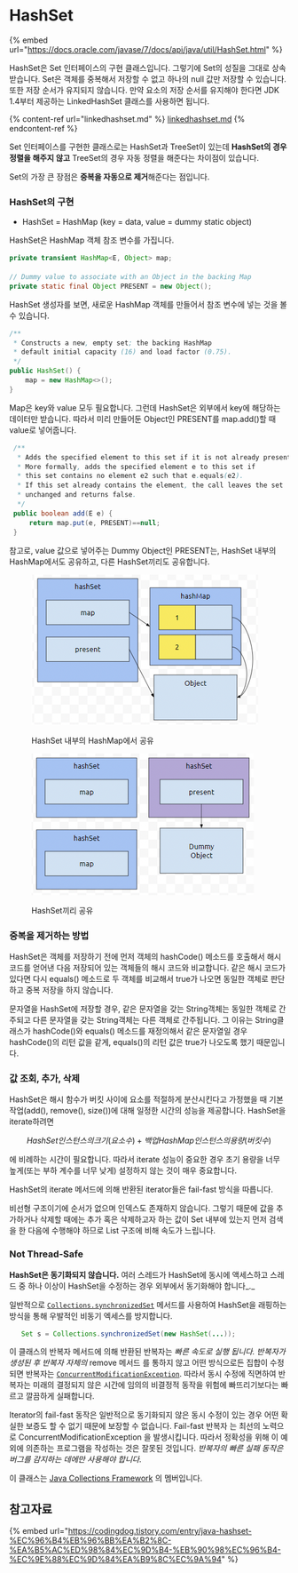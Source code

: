 # HashSet

{% embed url="https://docs.oracle.com/javase/7/docs/api/java/util/HashSet.html" %}

HashSet은 Set 인터페이스의 구현 클래스입니다. 그렇기에 Set의 성질을 그대로 상속받습니다. Set은 객체를 중복해서 저장할 수 없고 하나의 null 값만 저장할 수 있습니다. 또한 저장 순서가 유지되지 않습니다. 만약 요소의 저장 순서를 유지해야 한다면 JDK 1.4부터 제공하는 LinkedHashSet 클래스를 사용하면 됩니다.&#x20;

{% content-ref url="linkedhashset.md" %}
[linkedhashset.md](linkedhashset.md)
{% endcontent-ref %}



Set 인터페이스를 구현한 클래스로는 HashSet과 TreeSet이 있는데 **HashSet의 경우 정렬을 해주지 않고** TreeSet의 경우 자동 정렬을 해준다는 차이점이 있습니다.&#x20;

Set의 가장 큰 장점은 **중복을 자동으로 제거**해준다는 점입니다.



### HashSet의 구현

* HashSet = HashMap (key = data, value = dummy static object)

HashSet은 HashMap 객체 참조 변수를 가집니다.&#x20;

```java
private transient HashMap<E, Object> map;

// Dummy value to associate with an Object in the backing Map
private static final Object PRESENT = new Object();
```



HashSet 생성자를 보면, 새로운 HashMap 객체를 만들어서 참조 변수에 넣는 것을 볼 수 있습니다.

```java
/**
 * Constructs a new, empty set; the backing HashMap
 * default initial capacity (16) and load factor (0.75).
 */
public HashSet() {
    map = new HashMap<>();
}
```



Map은 key와 value 모두 필요합니다. 그런데 HashSet은 외부에서 key에 해당하는 데이터만 받습니다. 따라서 미리 만들어둔 Object인 PRESENT를 map.add()할 때 value로 넣어줍니다.

```java
 /**
  * Adds the specified element to this set if it is not already present.
  * More formally, adds the specified element e to this set if
  * this set contains no element e2 such that e.equals(e2).
  * If this set already contains the element, the call leaves the set
  * unchanged and returns false.
  */
 public boolean add(E e) {
     return map.put(e, PRESENT)==null;
 }
```

&#x20;

참고로, value 값으로 넣어주는 Dummy Object인 PRESENT는,  HashSet 내부의 HashMap에서도 공유하고, 다른 HashSet끼리도 공유합니다.

<figure><img src="../.gitbook/assets/image (5).png" alt=""><figcaption><p>HashSet 내부의 HashMap에서 공유</p></figcaption></figure>

<figure><img src="../.gitbook/assets/image (3).png" alt=""><figcaption><p>HashSet끼리 공유</p></figcaption></figure>

### 중복을 제거하는 방법

HashSet은 객체를 저장하기 전에 먼저 객체의 hashCode() 메소드를 호출해서 해시 코드를 얻어낸 다음 저장되어 있는 객체들의 해시 코드와 비교합니다. 같은 해시 코드가 있다면 다시 equals() 메소드로 두 객체를 비교해서 true가 나오면 동일한 객체로 판단하고 중복 저장을 하지 않습니다.

문자열을 HashSet에 저장할 경우, 같은 문자열을 갖는 String객체는 동일한 객체로 간주되고 다른 문자열을 갖는 String객체는 다른 객체로 간주됩니다. 그 이유는 String클래스가 hashCode()와 equals() 메소드를 재정의해서 같은 문자열일 경우 hashCode()의 리턴 값을 같게, equals()의 리턴 값은 true가 나오도록 했기 때문입니다.



### 값 조회, 추가, 삭제

HashSet은 해시 함수가 버킷 사이에 요소를 적절하게 분산시킨다고 가정했을 때 기본 작업(add(), remove(), size())에 대해 일정한 시간의 성능을 제공합니다. HashSet을 iterate하려면&#x20;

$$
HashSet 인스턴스의 크기(요소 수) + 백업 HashMap 인스턴스의 용량(버킷 수)
$$

에 비례하는 시간이 필요합니다. 따라서 iterate 성능이 중요한 경우 초기 용량을 너무 높게(또는 부하 계수를 너무 낮게) 설정하지 않는 것이 매우 중요합니다.&#x20;

HashSet의 iterate 메서드에 의해 반환된 iterator들은 fail-fast 방식을 따릅니다.



비선형 구조이기에 순서가 없으며 인덱스도 존재하지 않습니다. 그렇기 때문에 값을 추가하거나 삭제할 때에는 추가 혹은 삭제하고자 하는 값이 Set 내부에 있는지 먼저 검색을 한 다음에 수행해야 하므로 List 구조에 비해 속도가 느립니다.



### Not Thread-Safe

**HashSet은 동기화되지 않습니다.** 여러 스레드가 HashSet에 동시에 액세스하고 스레드 중 하나 이상이 HashSet을 수정하는 경우 외부에서 동기화해야 합니다_._

일반적으로 [`Collections.synchronizedSet`](https://docs.oracle.com/javase/7/docs/api/java/util/Collections.html#synchronizedSet\(java.util.Set\)) 메서드를 사용하여 HashSet을 래핑하는 방식을 통해 우발적인 비동기 엑세스를 방지합니다.

```java
   Set s = Collections.synchronizedSet(new HashSet(...));
```

이 클래스의 반복자 메서드에 의해 반환된 반복자는 _빠른 속도로 실행 됩니다. 반복자가 생성된 후 반복자 자체의_ remove 메서드 를 통하지 않고 어떤 방식으로든 집합이 수정되면 반복자는 [`ConcurrentModificationException`](https://docs.oracle.com/javase/7/docs/api/java/util/ConcurrentModificationException.html). 따라서 동시 수정에 직면하여 반복자는 미래의 결정되지 않은 시간에 임의의 비결정적 동작을 위험에 빠뜨리기보다는 빠르고 깔끔하게 실패합니다.

Iterator의 fail-fast 동작은 일반적으로 동기화되지 않은 동시 수정이 있는 경우 어떤 확실한 보증도 할 수 없기 때문에 보장할 수 없습니다. Fail-fast 반복자 는 최선의 노력으로 ConcurrentModificationException 을 발생시킵니다. 따라서 정확성을 위해 이 예외에 의존하는 프로그램을 작성하는 것은 잘못된 것입니다. _반복자의 빠른 실패 동작은 버그를 감지하는 데에만 사용해야 합니다._

이 클래스는 [Java Collections Framework](https://docs.oracle.com/javase/7/docs/technotes/guides/collections/index.html) 의 멤버입니다.



## 참고자료

{% embed url="https://codingdog.tistory.com/entry/java-hashset-%EC%96%B4%EB%96%BB%EA%B2%8C-%EA%B5%AC%ED%98%84%EC%9D%B4-%EB%90%98%EC%96%B4-%EC%9E%88%EC%9D%84%EA%B9%8C%EC%9A%94" %}

